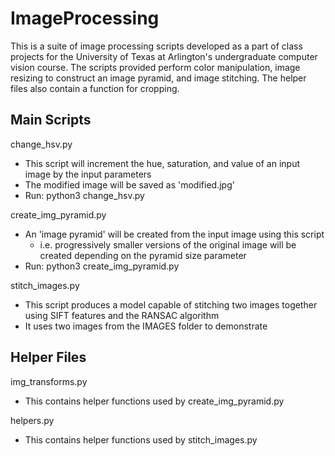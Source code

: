 # ImageProcessing

This is a suite of image processing scripts developed as a part of class projects for the University of Texas at Arlington's undergraduate computer vision course. The scripts provided perform color manipulation, image resizing to construct an image pyramid, and image stitching. The helper files also contain a function for cropping. 

## Main Scripts

change_hsv.py
- This script will increment the hue, saturation, and value of an input image by the input parameters
- The modified image will be saved as 'modified.jpg'
- Run: python3 change_hsv.py <image file> <hue> <sat> <val>

create_img_pyramid.py
- An 'image pyramid' will be created from the input image using this script
  - i.e. progressively smaller versions of the original image will be created depending on the pyramid size parameter
- Run: python3 create_img_pyramid.py <image file> <pyramid size> 

stitch_images.py
- This script produces a model capable of stitching two images together using SIFT features and the RANSAC algorithm
- It uses two images from the IMAGES folder to demonstrate

## Helper Files

img_transforms.py
- This contains helper functions used by create_img_pyramid.py

helpers.py
- This contains helper functions used by stitch_images.py
